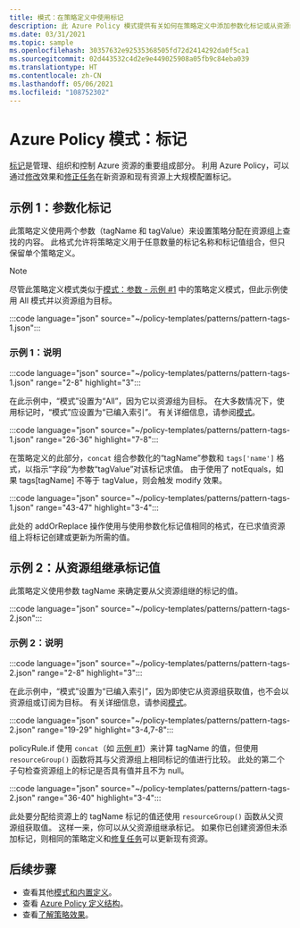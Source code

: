 ```yaml
---
title: 模式：在策略定义中使用标记
description: 此 Azure Policy 模式提供有关如何在策略定义中添加参数化标记或从资源组继承标记的示例。
ms.date: 03/31/2021
ms.topic: sample
ms.openlocfilehash: 30357632e92535368505fd72d2414292da0f5ca1
ms.sourcegitcommit: 02d443532c4d2e9e449025908a05fb9c84eba039
ms.translationtype: HT
ms.contentlocale: zh-CN
ms.lasthandoff: 05/06/2021
ms.locfileid: "108752302"
---
```

# <a name="azure-policy-pattern-tags"></a>Azure Policy 模式：标记

[标记](../../../azure-resource-manager/management/tag-resources.md)是管理、组织和控制 Azure 资源的重要组成部分。 利用 Azure Policy，可以通过[修改](../concepts/effects.md#modify)效果和[修正任务](../how-to/remediate-resources.md)在新资源和现有资源上大规模配置标记。

## <a name="sample-1-parameterize-tags"></a>示例 1：参数化标记

此策略定义使用两个参数（tagName 和 tagValue）来设置策略分配在资源组上查找的内容。 此格式允许将策略定义用于任意数量的标记名称和标记值组合，但只保留单个策略定义。

> [!NOTE]
> 尽管此策略定义模式类似于[模式：参数 - 示例 #1](./pattern-parameters.md#sample-1-string-parameters) 中的策略定义模式，但此示例使用 All 模式并以资源组为目标。

:::code language="json" source="~/policy-templates/patterns/pattern-tags-1.json":::

### <a name="sample-1-explanation"></a>示例 1：说明

:::code language="json" source="~/policy-templates/patterns/pattern-tags-1.json" range="2-8" highlight="3":::

在此示例中，“模式”设置为“All”，因为它以资源组为目标。 在大多数情况下，使用标记时，“模式”应设置为“已编入索引”。 有关详细信息，请参阅[模式](../concepts/definition-structure.md#resource-manager-modes)。

:::code language="json" source="~/policy-templates/patterns/pattern-tags-1.json" range="26-36" highlight="7-8":::

在策略定义的此部分，`concat` 组合参数化的“tagName”参数和 `tags['name']` 格式，以指示“字段”为参数“tagValue”对该标记求值。
由于使用了 notEquals，如果 tags\[tagName\] 不等于 tagValue，则会触发 modify 效果。

:::code language="json" source="~/policy-templates/patterns/pattern-tags-1.json" range="43-47" highlight="3-4":::

此处的 addOrReplace 操作使用与使用参数化标记值相同的格式，在已求值资源组上将标记创建或更新为所需的值。

## <a name="sample-2-inherit-tag-value-from-resource-group"></a>示例 2：从资源组继承标记值

此策略定义使用参数 tagName 来确定要从父资源组继的标记的值。

:::code language="json" source="~/policy-templates/patterns/pattern-tags-2.json":::

### <a name="sample-2-explanation"></a>示例 2：说明

:::code language="json" source="~/policy-templates/patterns/pattern-tags-2.json" range="2-8" highlight="3":::

在此示例中，“模式”设置为“已编入索引”，因为即使它从资源组获取值，也不会以资源组或订阅为目标。 有关详细信息，请参阅[模式](../concepts/definition-structure.md#resource-manager-modes)。

:::code language="json" source="~/policy-templates/patterns/pattern-tags-2.json" range="19-29" highlight="3-4,7-8":::

policyRule.if 使用 `concat`（如 [示例 #1](#sample-1-parameterize-tags)）来计算 tagName 的值，但使用 `resourceGroup()` 函数将其与父资源组上相同标记的值进行比较。 此处的第二个子句检查资源组上的标记是否具有值并且不为 null。

:::code language="json" source="~/policy-templates/patterns/pattern-tags-2.json" range="36-40" highlight="3-4":::

此处要分配给资源上的 tagName 标记的值还使用 `resourceGroup()` 函数从父资源组获取值。 这样一来，你可以从父资源组继承标记。 如果你已创建资源但未添加标记，则相同的策略定义和[修复任务](../how-to/remediate-resources.md)可以更新现有资源。

## <a name="next-steps"></a>后续步骤

- 查看其他[模式和内置定义](./index.md)。
- 查看 [Azure Policy 定义结构](../concepts/definition-structure.md)。
- 查看[了解策略效果](../concepts/effects.md)。

